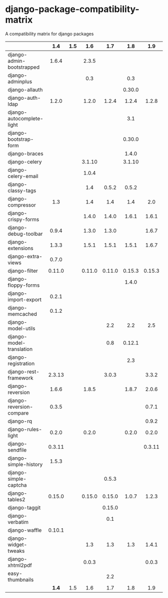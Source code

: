 # django-package-compatibility-matrix
A compatibility matrix for django packages


|                            | 1.4   | 1.5 | 1.6   | 1.7   | 1.8   | 1.9   | 1.10| 1.11| 2.0 | 2.1 |
| -------------------        |:---:  |:---:|:---:  |:---:  |:---:  |:---:  |:---:|:---:|:---:|:---:|
| django-admin-bootstrapped  |1.6.4  |     |2.3.5  |       |       |       |     |     |     |     |   
| django-adminplus           |       |     |0.3    |       | 0.3   |       |     |     |     |     |   
| django-allauth             |       |     |       |       |0.30.0 |       |     |     |     |     |   
| django-auth-ldap           |1.2.0  |     |1.2.0  |1.2.4  |1.2.4  |1.2.8  |     |     |     |     |   
| django-autocomplete-light  |       |     |       |       |3.1    |       |     |     |     |     |   
| django-bootstrap-form      |       |     |       |       |0.30.0 |       |     |     |     |     |   
| django-braces              |       |     |       |       |1.4.0  |       |     |     |     |     |   
| django-celery              |       |     |3.1.10 |       |3.1.10 |       |     |     |     |     |   
| django-celery-email        |       |     |1.0.4  |       |       |       |     |     |     |     |   
| django-classy-tags         |       |     | 1.4   |0.5.2  |0.5.2  |       |     |     |     |     |   
| django-compressor          |1.3    |     | 1.4   | 1.4   |1.4    |2.0    |     |     |     |     |   
| django-crispy-forms        |       |     | 1.4.0 |1.4.0  |1.6.1  |1.6.1  |     |     |     |     |   
| django-debug-toolbar       |0.9.4  |     |1.3.0  |1.3.0  |       |1.6.7  |     |     |     |     |   
| django-extensions          |1.3.3  |     |1.5.1  |1.5.1  |1.5.1  |1.6.7  |     |     |     |     |   
| django-extra-views         |0.7.0  |     |       |       |       |       |     |     |     |     |   
| django-filter              |0.11.0 |     |0.11.0 |0.11.0 |0.15.3 |0.15.3 |     |     |     |     |   
| django-floppy-forms        |       |     |       |       |1.4.0  |       |     |     |     |     |   
| django-import-export       |0.2.1  |     |       |       |       |       |     |     |     |     |   
| django-memcached           |0.1.2  |     |       |       |       |       |     |     |     |     |   
| django-model-utils         |       |     |       |2.2    |  2.2  |2.5    |     |     |     |     |   
| django-model-translation   |       |     |       | 0.8   |0.12.1 |       |     |     |     |     |   
| django-registration        |       |     |       |       |2.3    |       |     |     |     |     |   
| django-rest-framework      |2.3.13 |     |       |3.0.3  |       |3.3.2  |     |     |     |     |   
| django-reversion           |1.6.6  |     | 1.8.5 |       |1.8.7  |2.0.6  |     |     |     |     |   
| django-reversion-compare   |0.3.5  |     |       |       |       |0.7.1  |     |     |     |     |   
| django-rq                  |       |     |       |       |       |0.9.2  |     |     |     |     |   
| django-rules-light         | 0.2.0 |     | 0.2.0 |       |0.2.0  |0.2.0  |     |     |     |     |   
| django-sendfile            |0.3.11 |     |       |       |       |0.3.11 |     |     |     |     |   
| django-simple-history      |1.5.3  |     |       |       |       |       |     |     |     |     |   
| django-simple-captcha      |       |     |       |0.5.3  |       |       |     |     |     |     |   
| django-tables2             |0.15.0 |     | 0.15.0|0.15.0 |1.0.7  |1.2.3  |     |     |     |     |   
| django-taggit              |       |     |       |0.15.0 |       |       |     |     |     |     |   
| django-verbatim            |       |     |       | 0.1   |       |       |     |     |     |     |   
| django-waffle              |0.10.1 |     |       |       |       |       |     |     |     |     |   
| django-widget-tweaks       |       |     | 1.3   |1.3    | 1.3   |1.4.1  |     |     |     |     |   
| django-xhtml2pdf           |       |     | 0.0.3 |       |       |0.0.3  |     |     |     |     |   
| easy-thumbnails            |       |     |       |  2.2  |       |       |     |     |     |     |   
|                            | **1.4**   | 1.5 | 1.6   | 1.7   | 1.8   | 1.9   | 1.10| 1.11| 2.0 | 2.1 |
